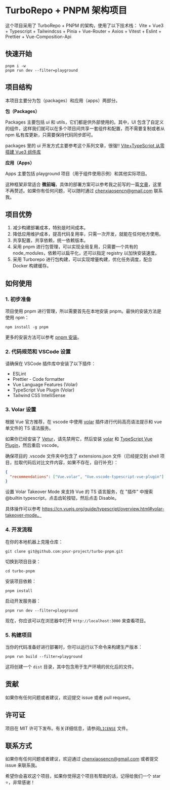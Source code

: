 # TurboRepo + PNPM 架构项目

这个项目采用了 TurboRepo + PNPM 的架构，使用了以下技术栈：
Vite + Vue3 + Typescript + Tailwindcss + Pinia + Vue-Router + Axios + Vitest + Eslint + Prettier + Vue-Composition-Api

## 快速开始

```shell
pnpm i -w
pnpm run dev --filter=playground
```

## 项目结构

本项目主要分为包（packages）和应用（apps）两部分。

**包（Packages）**

Packages 主要包括 ui 和 utils，它们都是供外部使用的。其中，UI 包含了自定义的组件，这样我们就可以在多个项目间共享一套组件和配置，而不需要复制或者从 npm 私有库更新，只需要保持代码同步即可。

packages 里的 ui 开发方式主要参考这个系列文章，很强!! [Vite+TypeScript 从零搭建 Vue3 组件库](https://juejin.cn/column/7118932817119019015)

**应用（Apps）**

Apps 主要包括 playground 项目（用于组件使用示例）和其他实际项目。

这种框架非常适合 **微前端**，具体的部署方案可以参考我之前写的一篇[文章](https://www.chenxiaosen.com/%E5%BE%AE%E5%89%8D%E7%AB%AF%E5%A4%9A%E9%A1%B9%E7%9B%AE%E9%83%A8%E7%BD%B2)，这里不再赘述。如果你有任何问题，可以随时通过 chenxiaosencn@gmail.com 联系我。

## 项目优势

1. 减少构建部署成本，特别是时间成本。
2. 降低应用维护成本，提高代码复用率，只需一次开发，就能在任何地方使用。
3. 共享配置，共享依赖，统一依赖版本。
4. 采用 pnpm 进行包管理，可以实现全局复用，只需要一个共有的 node_modules，依赖可以扁平化，还可以指定 registry 以加快安装速度。
5. 采用 Turborepo 进行包构建，可以实现增量构建，优化任务调度，配合 Docker 构建缓存。

## 如何使用

### 1. 初步准备

项目使用 pnpm 进行管理，所以需要首先在本地安装 pnpm。最快的安装方法是使用 npm：

```shell
npm install -g pnpm
```

更多的安装方法可以参考 [pnpm 安装](https://pnpm.io/zh/installation)。

### 2. 代码规范和 VSCode 设置

请确保在 VSCode 插件库中安装了以下插件：

- ESLint
- Prettier - Code formatter
- Vue Language Features (Volar)
- TypeScript Vue Plugin (Volar)
- Tailwind CSS IntelliSense

### 3. Volar 设置

根据 Vue 官方推荐，在 vscode 中使用 [volar](https://cn.vuejs.org/guide/scaling-up/tooling.html#ide-support) 插件进行代码高亮语法提示和 vue 单文件的 TS 语法服务。

如果你已经安装了 [Vetur](https://marketplace.visualstudio.com/items?itemName=octref.vetur)，请先禁用它，然后安装 [volar](https://marketplace.visualstudio.com/items?itemName=Vue.volar) 和 [TypeScript Vue Plugin](https://marketplace.visualstudio.com/items?itemName=Vue.vscode-typescript-vue-plugin)，然后重启 vscode。

确保项目的 .vscode 文件夹中包含了 extensions.json 文件（已经提交到 shell 项目，拉取代码后对比文件内容，如果不存在，自行补充）：

```json
{
  "recommendations": ["Vue.volar", "Vue.vscode-typescript-vue-plugin"]
}
```

设置 Volar Takeover Mode 来支持 Vue 的 TS 语言服务，在 "插件" 中搜索 @builtin typescript，点击齿轮按钮，然后点击 Disable。

具体操作可以参考 https://cn.vuejs.org/guide/typescript/overview.html#volar-takeover-mode。

### 4. 开发流程

在你的本地机器上克隆仓库：

```shell
git clone git@github.com:your-project/turbo-pnpm.git
```

切换到项目目录：

```shell
cd turbo-pnpm
```

安装项目依赖：

```shell
pnpm install
```

启动开发服务器：

```shell
pnpm run dev --filter=playground
```

现在，你应该可以在浏览器中打开 `http://localhost:3000` 来查看项目。

### 5. 构建项目

当你的代码准备好进行部署时，你可以运行以下命令来构建生产版本：

```shell
pnpm run build --filter=playground
```

这将创建一个 `dist` 目录，其中包含用于生产环境的优化后的文件。

## 贡献

如果你有任何问题或者建议，欢迎提交 issue 或者 pull request。

## 许可证

项目在 MIT 许可下发布。有关详细信息，请参阅[`LICENSE`](./LICENSE) 文件。

## 联系方式

如果你有任何问题或者建议，欢迎通过 chenxiaosencn@gmail.com 或者提交 issue 来联系我。

希望你会喜欢这个项目，如果你觉得这个项目有帮助的话，记得给我们一个 star ⭐️，非常感谢！
